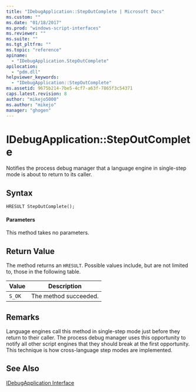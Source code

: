 ```yaml
---
title: "IDebugApplication::StepOutComplete | Microsoft Docs"
ms.custom: ""
ms.date: "01/18/2017"
ms.prod: "windows-script-interfaces"
ms.reviewer: ""
ms.suite: ""
ms.tgt_pltfrm: ""
ms.topic: "reference"
apiname: 
  - "IDebugApplication.StepOutComplete"
apilocation: 
  - "pdm.dll"
helpviewer_keywords: 
  - "IDebugApplication::StepOutComplete"
ms.assetid: 9675b214-7be5-4cf7-a63f-7865f3c54371
caps.latest.revision: 8
author: "mikejo5000"
ms.author: "mikejo"
manager: "ghogen"
---
```

# IDebugApplication::StepOutComplete
Notifies the process debug manager that a language engine in single-step mode is about to return to its caller.  
  
## Syntax  
  
```  
HRESULT StepOutComplete();  
```  
  
#### Parameters  
 This method takes no parameters.  
  
## Return Value  
 The method returns an `HRESULT`. Possible values include, but are not limited to, those in the following table.  
  
|Value|Description|  
|-----------|-----------------|  
|`S_OK`|The method succeeded.|  
  
## Remarks  
 Language engines call this method in single-step mode just before they return to their caller. The process debug manager uses this opportunity to notify all other script engines that they should break at the first opportunity. This technique is how cross-language step modes are implemented.  
  
## See Also  
 [IDebugApplication Interface](../../winscript/reference/idebugapplication-interface.md)